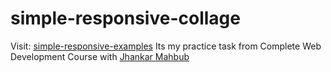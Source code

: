 # simple-responsive-collage
Visit:   <a href="https://proazad.github.io/simple-responsive-collage/" target="_blank">simple-responsive-examples</a>
Its my practice task from Complete Web Development Course with <a href="https://www.facebook.com/jhankarmahbubshow">Jhankar Mahbub</a>

